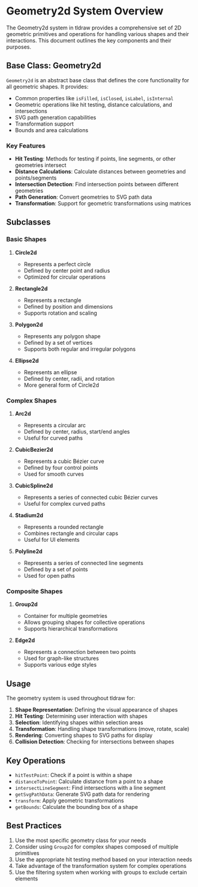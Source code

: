 # Geometry2d System Overview

The Geometry2d system in tldraw provides a comprehensive set of 2D geometric primitives and operations for handling various shapes and their interactions. This document outlines the key components and their purposes.

## Base Class: Geometry2d

`Geometry2d` is an abstract base class that defines the core functionality for all geometric shapes. It provides:

- Common properties like `isFilled`, `isClosed`, `isLabel`, `isInternal`
- Geometric operations like hit testing, distance calculations, and intersections
- SVG path generation capabilities
- Transformation support
- Bounds and area calculations

### Key Features

- **Hit Testing**: Methods for testing if points, line segments, or other geometries intersect
- **Distance Calculations**: Calculate distances between geometries and points/segments
- **Intersection Detection**: Find intersection points between different geometries
- **Path Generation**: Convert geometries to SVG path data
- **Transformation**: Support for geometric transformations using matrices

## Subclasses

### Basic Shapes

1. **Circle2d**

   - Represents a perfect circle
   - Defined by center point and radius
   - Optimized for circular operations

2. **Rectangle2d**

   - Represents a rectangle
   - Defined by position and dimensions
   - Supports rotation and scaling

3. **Polygon2d**

   - Represents any polygon shape
   - Defined by a set of vertices
   - Supports both regular and irregular polygons

4. **Ellipse2d**
   - Represents an ellipse
   - Defined by center, radii, and rotation
   - More general form of Circle2d

### Complex Shapes

1. **Arc2d**

   - Represents a circular arc
   - Defined by center, radius, start/end angles
   - Useful for curved paths

2. **CubicBezier2d**

   - Represents a cubic Bézier curve
   - Defined by four control points
   - Used for smooth curves

3. **CubicSpline2d**

   - Represents a series of connected cubic Bézier curves
   - Useful for complex curved paths

4. **Stadium2d**

   - Represents a rounded rectangle
   - Combines rectangle and circular caps
   - Useful for UI elements

5. **Polyline2d**
   - Represents a series of connected line segments
   - Defined by a set of points
   - Used for open paths

### Composite Shapes

1. **Group2d**

   - Container for multiple geometries
   - Allows grouping shapes for collective operations
   - Supports hierarchical transformations

2. **Edge2d**
   - Represents a connection between two points
   - Used for graph-like structures
   - Supports various edge styles

## Usage

The geometry system is used throughout tldraw for:

1. **Shape Representation**: Defining the visual appearance of shapes
2. **Hit Testing**: Determining user interaction with shapes
3. **Selection**: Identifying shapes within selection areas
4. **Transformation**: Handling shape transformations (move, rotate, scale)
5. **Rendering**: Converting shapes to SVG paths for display
6. **Collision Detection**: Checking for intersections between shapes

## Key Operations

- `hitTestPoint`: Check if a point is within a shape
- `distanceToPoint`: Calculate distance from a point to a shape
- `intersectLineSegment`: Find intersections with a line segment
- `getSvgPathData`: Generate SVG path data for rendering
- `transform`: Apply geometric transformations
- `getBounds`: Calculate the bounding box of a shape

## Best Practices

1. Use the most specific geometry class for your needs
2. Consider using `Group2d` for complex shapes composed of multiple primitives
3. Use the appropriate hit testing method based on your interaction needs
4. Take advantage of the transformation system for complex operations
5. Use the filtering system when working with groups to exclude certain elements
